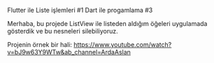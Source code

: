 Flutter ile Liste işlemleri #1 Dart ile progamlama #3

Merhaba, bu projede ListView ile listeden aldığım öğeleri uygulamada gösterdik ve bu nesneleri silebiliyoruz.

Projenin örnek bir hali: https://www.youtube.com/watch?v=bJ9w63Y9WTw&ab_channel=ArdaAslan
